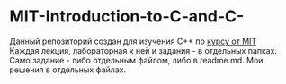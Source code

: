# MIT-Introduction-to-C-and-C-
Данный репозиторий создан для изучения C++ по [курсу от MIT](https://ocw.mit.edu/courses/electrical-engineering-and-computer-science/6-s096-introduction-to-c-and-c-january-iap-2013/index.htm)  
Каждая лекция, лабораторная к ней и задания - в отдельных папках. Само задание - либо отдельным файлом, либо в readme.md. Мои решения в отдельных файлах.
